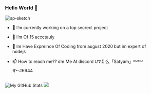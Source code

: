 ### Hello World 👋
<p align="left"> <img src="https://komarev.com/ghpvc/?username=FC5570" alt="sp-sketch" /> </p>

- 🔭 I’m currently working on a top secrect project
- 🌱 I’m Of 15 accctauly 
- 💬 Im Have Expreince Of Coding from august 2020 but im expert of nodejs

- 📫 How to reach me?? dm Me At discord 
ՄᏤƩ 么「Satyam」ᴼᴹᴱᴳᴬ  ࿐#6644

![My GitHub Stats](https://github-readme-stats.vercel.app/api?username=sp-sketch&show_icons=true&theme=radical)
<img src="https://github-readme-stats.vercel.app/api/top-langs/?username=FC5570&layout=compact&theme=radical">
